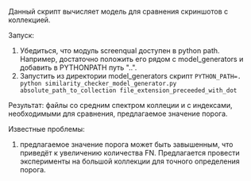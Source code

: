 Данный скрипт вычисляет модель для сравнения скриншотов с коллекцией.

Запуск:   
1. Убедиться, что модуль screenqual доступен в python path. Например, достаточно положить его рядом с model_generators и добавить в PYTHONPATH путь "..".   
2. Запустить из директории model_generators скрипт ```PYTHON_PATH=. python similarity_checker_model_generator.py absolute_path_to_collection file_extension_preceeded_with_dot```

Результат: файлы со средним спектром коллеции и с индексами, необходимыми для сравнения, предлагаемое значение порога.

Известные проблемы:
1. предлагаемое значение порога может быть завышенным, что приведёт к увеличению количества FN.
Предлагается провести эксперименты на большой коллекции для точного определения порога.